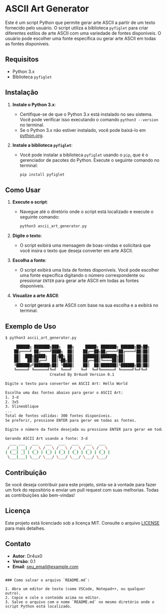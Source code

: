 # ASCII Art Generator

Este é um script Python que permite gerar arte ASCII a partir de um texto fornecido pelo usuário. O script utiliza a biblioteca `pyfiglet` para criar diferentes estilos de arte ASCII com uma variedade de fontes disponíveis. O usuário pode escolher uma fonte específica ou gerar arte ASCII em todas as fontes disponíveis.

## Requisitos

- Python 3.x
- Biblioteca `pyfiglet`

## Instalação

1. **Instale o Python 3.x**:
   - Certifique-se de que o Python 3.x está instalado no seu sistema. Você pode verificar isso executando o comando `python3 --version` no terminal.
   - Se o Python 3.x não estiver instalado, você pode baixá-lo em [python.org](https://www.python.org/downloads/).

2. **Instale a biblioteca `pyfiglet`**:
   - Você pode instalar a biblioteca `pyfiglet` usando o `pip`, que é o gerenciador de pacotes do Python. Execute o seguinte comando no terminal:
     ```bash
     pip install pyfiglet
     ```

## Como Usar

1. **Execute o script**:
   - Navegue até o diretório onde o script está localizado e execute o seguinte comando:
     ```bash
     python3 ascii_art_generator.py
     ```

2. **Digite o texto**:
   - O script exibirá uma mensagem de boas-vindas e solicitará que você insira o texto que deseja converter em arte ASCII.

3. **Escolha a fonte**:
   - O script exibirá uma lista de fontes disponíveis. Você pode escolher uma fonte específica digitando o número correspondente ou pressionar `ENTER` para gerar arte ASCII em todas as fontes disponíveis.

4. **Visualize a arte ASCII**:
   - O script gerará a arte ASCII com base na sua escolha e a exibirá no terminal.

## Exemplo de Uso

```bash
$ python3 ascii_art_generator.py

     ██████╗ ███████╗███╗   ██╗     █████╗ ███████╗ ██████╗██╗██╗
    ██╔════╝ ██╔════╝████╗  ██║    ██╔══██╗██╔════╝██╔════╝██║██║
    ██║  ███╗█████╗  ██╔██╗ ██║    ███████║███████╗██║     ██║██║
    ██║   ██║██╔══╝  ██║╚██╗██║    ██╔══██║╚════██║██║     ██║██║
    ╚██████╔╝███████╗██║ ╚████║    ██║  ██║███████║╚██████╗██║██║
    ╚═════╝ ╚══════╝╚═╝  ╚═══╝    ╚═╝  ╚═╝╚══════╝ ╚═════╝╚═╝╚═╝
                    Created By Dr4ux0 Version 0.1

Digite o texto para converter em ASCII Art: Hello World

Escolha uma das fontes abaixo para gerar o ASCII Art:
1. 3-d
2. 3x5
3. 5lineoblique
...
Total de fontes válidas: 300 fontes disponíveis.
Se preferir, pressione ENTER para gerar em todas as fontes.

Digite o número da fonte desejada ou pressione ENTER para gerar em todas: 1

Gerando ASCII Art usando a fonte: 3-d
  ___ ___   ___   ___   ___   ___   ___   ___ 
 / __| __| / _ \ / _ \ / _ \ / _ \ / _ \ / _ \
| (__| _| | (_) | (_) | (_) | (_) | (_) | (_) |
 \___|___| \___/ \___/ \___/ \___/ \___/ \___/
```

## Contribuição

Se você deseja contribuir para este projeto, sinta-se à vontade para fazer um fork do repositório e enviar um pull request com suas melhorias. Todas as contribuições são bem-vindas!

## Licença

Este projeto está licenciado sob a licença MIT. Consulte o arquivo [LICENSE](LICENSE) para mais detalhes.

## Contato

- **Autor**: Dr4ux0
- **Versão**: 0.1
- **Email**: [seu_email@example.com](mailto:seu_email@example.com)
```

### Como salvar o arquivo `README.md`:

1. Abra um editor de texto (como VSCode, Notepad++, ou qualquer outro).
2. Copie e cole o conteúdo acima no editor.
3. Salve o arquivo com o nome `README.md` no mesmo diretório onde o script Python está localizado.
